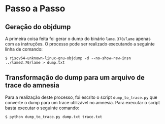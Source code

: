 # Passo a Passo

## Geração do objdump
A primeira coisa feita foi gerar o dump do binário `lame.370/lame` apenas com as instruções. O processo pode ser realizado executando a seguinte linha de comando:

    $ riscv64-unknown-linux-gnu-objdump -d --no-show-raw-insn ../lame3.70/lame > dump.txt

## Transformação do dump para um arquivo de trace do amnesia
Para a realização deste processo, foi escrito o script `dump_to_trace.py` que converte o dump para um trace utilizável no amnesia. Para executar o script basta executar o seguinte comando:

    $ python dump_to_trace.py dump.txt trace.txt